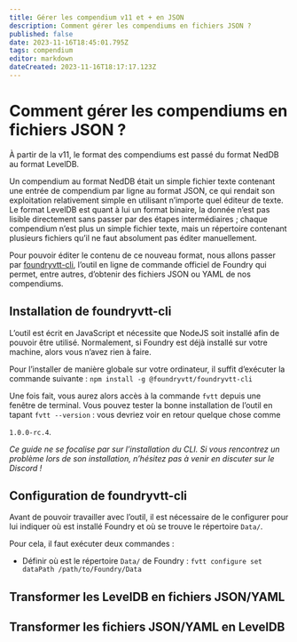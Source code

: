 ```yaml
---
title: Gérer les compendium v11 et + en JSON
description: Comment gérer les compendiums en fichiers JSON ?
published: false
date: 2023-11-16T18:45:01.795Z
tags: compendium
editor: markdown
dateCreated: 2023-11-16T18:17:17.123Z
---
```


# Comment gérer les compendiums en fichiers JSON ?

À partir de la v11, le format des compendiums est passé du format NedDB au format LevelDB.

Un compendium au format NedDB était un simple fichier texte contenant une entrée de compendium par ligne au format JSON, ce qui rendait son exploitation relativement simple en utilisant n’importe quel éditeur de texte. Le format LevelDB est quant à lui un format binaire, la donnée n’est pas lisible directement sans passer par des étapes intermédiaires ; chaque compendium n’est plus un simple fichier texte, mais un répertoire contenant plusieurs fichiers qu’il ne faut absolument pas éditer manuellement.

Pour pouvoir éditer le contenu de ce nouveau format, nous allons passer par [foundryvtt-cli](https://github.com/foundryvtt/foundryvtt-cli), l’outil en ligne de commande officiel de Foundry qui permet, entre autres, d’obtenir des fichiers JSON ou YAML de nos compendiums.

## Installation de foundryvtt-cli

L’outil est écrit en JavaScript et nécessite que NodeJS soit installé afin de pouvoir être utilisé. Normalement, si Foundry est déjà installé sur votre machine, alors vous n’avez rien à faire.

Pour l’installer de manière globale sur votre ordinateur, il suffit d’exécuter la commande suivante : `npm install -g @foundryvtt/foundryvtt-cli`

Une fois fait, vous aurez alors accès à la commande `fvtt` depuis une fenêtre de terminal. Vous pouvez tester la bonne installation de l’outil en tapant `fvtt --version` : vous devriez voir en retour quelque chose comme 

`1.0.0-rc.4`.

*Ce guide ne se focalise par sur l’installation du CLI. Si vous rencontrez un problème lors de son installation, n’hésitez pas à venir en discuter sur le Discord !*

## Configuration de foundryvtt-cli

Avant de pouvoir travailler avec l’outil, il est nécessaire de le configurer pour lui indiquer où est installé Foundry et où se trouve le répertoire `Data/`.

Pour cela, il faut exécuter deux commandes :

-   Définir où est le répertoire `Data/` de Foundry : `fvtt configure set dataPath /path/to/Foundry/Data`

## Transformer les LevelDB en fichiers JSON/YAML

## Transformer les fichiers JSON/YAML en LevelDB